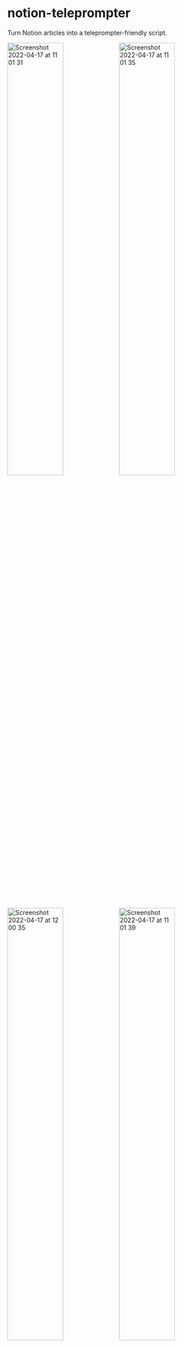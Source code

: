 # notion-teleprompter
Turn Notion articles into a teleprompter-friendly script.

<img width="50%" alt="Screenshot 2022-04-17 at 11 01 31" src="https://user-images.githubusercontent.com/1618344/163702575-f04a7122-faa9-440e-8d07-c2695264ebca.png"><img width="50%" alt="Screenshot 2022-04-17 at 11 01 35" src="https://user-images.githubusercontent.com/1618344/163701953-fe8bd198-a607-4471-978f-70a2ee17792b.png"><img width="50%" alt="Screenshot 2022-04-17 at 12 00 35" src="https://user-images.githubusercontent.com/1618344/163702716-b87a11a5-9f65-4a01-86ae-123aaefeda37.png"><img width="50%" alt="Screenshot 2022-04-17 at 11 01 39" src="https://user-images.githubusercontent.com/1618344/163701955-f7d33c07-8ee2-4610-bc63-4156119253f5.png">


## Setup

### 1. Export from Notion
Select HTML and include subpages.

<img width="293" alt="Screenshot 2022-04-17 at 11 03 15" src="https://user-images.githubusercontent.com/1618344/163702508-f041f065-fe55-492a-819c-12d84e8b9199.png"> &nbsp; <img width="390" alt="Screenshot 2022-04-17 at 11 03 45" src="https://user-images.githubusercontent.com/1618344/163702513-722a99dc-fe43-4f12-a19c-bd7b1b1e848e.png">

---

### 2. Unarchive and put into the `notion-teleprompter` folder.
Keeping many exports in the `notion-teleprompter` simultaneously is also supported.

<img width="553" alt="Screenshot 2022-04-17 at 11 05 54" src="https://user-images.githubusercontent.com/1618344/163702585-8663698e-9bd3-486a-bbc4-eb7691801fa4.png">

---


### 3. Run `./PATCH.sh`

<img width="760" alt="Screenshot 2022-04-17 at 11 10 13" src="https://user-images.githubusercontent.com/1618344/163702607-39f13fd7-e1d5-413c-af47-1566944f5cc3.png">

---

### 4. The teleprompter-friendly script is ready! Now publish it online or run locally.
Here, I use [surge.sh](https://surge.sh) as an example.

<img width="763" alt="Screenshot 2022-04-17 at 11 10 44" src="https://user-images.githubusercontent.com/1618344/163702608-6d68359c-42a6-479e-8106-38bf2f9da205.png">
<img width="920" alt="Screenshot 2022-04-17 at 11 13 28 copy" src="https://user-images.githubusercontent.com/1618344/163702767-18c4b4a0-93ad-4255-8844-a830e504ee69.png">

---

## Using the hardware teleprompter

Open your generated script in the browser (in my case [https://my-teleprompter-script.surge.sh](https://my-teleprompter-script.surge.sh)) on any device that fits your teleprompter.

It could be a tablet.

<img width="500" src="https://user-images.githubusercontent.com/1618344/163702627-4740b7ba-5e81-4b73-8b1a-195b3c37c875.jpeg">


Or even a laptop.

<img width="500" src="https://user-images.githubusercontent.com/1618344/163702812-45a3efa7-de7e-4e5f-acb6-12d5171fb6db.png">


Then remotely scroll the script

* Either via [Bluetooth remote](https://www.google.com/search?q=ipad+bluetooth+remote) (they usually come with the teleprompter)
* Or via [Switch Control](https://www.google.com/search?q=control+ipad+remotely+from+mac) (or alternative apps)
